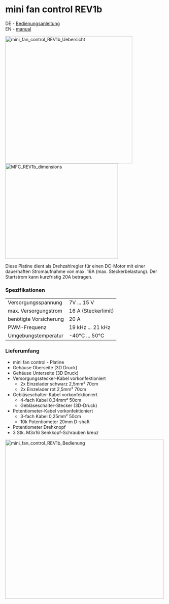 # mini fan control REV1b  
DE - [Bedienungsanleitung](https://github.com/sebastianlehner/MFC/blob/main/mini_fan_control_REV1b_DE.pdf)  
EN - [manual](https://github.com/sebastianlehner/MFC/blob/main/mini_fan_control_REV1b_EN.pdf)  

<img width="400" height="400" alt="mini_fan_control_REV1b_Uebersicht" src="https://github.com/user-attachments/assets/3f47e91c-7e48-4195-b008-d733e358b581" />
<img width="355" height="300" alt="MFC_REV1b_dimensions" src="https://github.com/user-attachments/assets/4f30eae7-aa1e-4ce4-a4a7-f0a8c3bc0b58" />

Diese Platine dient als Drehzahlregler für einen DC-Motor mit einer dauerhaften Stromaufnahme von max. 16A (max. Steckerbelastung). Der Startstrom kann kurzfristig 20A betragen.

### Spezifikationen
<table class="vclTable">
  <tr>
    <td>
      Versorgungsspannung
    </td>
    <td colspan="2">
      7V ... 15 V
    </td>
  </tr>
  <tr>
    <td>
      max. Versorgungstrom
    </td>
    <td colspan="2">
      16 A (Steckerlimit)
    </td>
</tr>
 <tr>
  <td>
    benötigte Vorsicherung
  </td>
  <td colspan="2">
    20 A
  </td>
</tr>
<tr>
  <td>
    PWM-Frequenz
  </td>
  <td colspan="2">
    19 kHz ... 21 kHz
  </td>
</tr>
<tr>
  <td>
    Umgebungstemperatur
  </td>
  <td colspan="2">
    -40°C ... 50°C
  </td>
</tr>
</table>  
  


### Lieferumfang

- mini fan control - Platine  
- Gehäuse Oberseite	(3D Druck)  
- Gehäuse Unterseite	(3D Druck)  
- Versorgungsstecker-Kabel vorkonfektioniert
  - 2x Einzelader schwarz 2,5mm² 70cm  
  - 2x Einzelader rot 2,5mm² 70cm  
- Gebläseschalter-Kabel vorkonfektioniert
  - 4-fach Kabel 0,34mm² 50cm
  - Gebläseschalter-Stecker (3D-Druck)  
- Potentiometer-Kabel vorkonfektioniert
  - 3-fach Kabel 0,25mm² 50cm
  - 10k Potentiometer 20mm D-shaft  
- Potentiometer Drehknopf  
- 3 Stk. M3x16 Senkkopf-Schrauben kreuz  

<img width="500" height="500" alt="mini_fan_control_REV1b_Bedienung" src="https://github.com/user-attachments/assets/3a3ca9ec-4b92-4fd7-9cde-8c0eec59ec39" />
